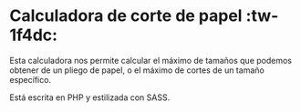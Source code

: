 # Calculadora de corte de papel :tw-1f4dc:

Esta calculadora nos permite calcular el máximo de tamaños que podemos obtener de un pliego de papel, o el máximo de cortes de un tamaño específico.

Está escrita en PHP y estilizada con SASS.

